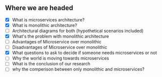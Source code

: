 ## Where we are headed

- [x] What is microservices architecture?
- [x] What is monolithic architecture?
- [ ] Architectural diagrams for both (hypothetical scenarios included)
- [x] What's the problem with monolithic architecture
- [ ] Advantages of Microservice over monolithic
- [ ] Disadvantages of Microservice over monolithic
- [x] What questions to ask to decide if someone needs microservices or not
- [ ] Why the world is moving towards microservices
- [ ] What is the conclusion of our research
- [ ] why the comperison between only monolithic and microservices?
